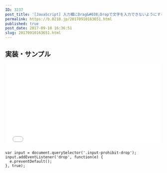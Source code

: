 ```yaml
---
ID: 3237
post_title: '[JavaScript] 入力欄にDrag&#038;Dropで文字を入力できないようにする方法'
permalink: https://b.0218.jp/20170910163651.html
published: true
post_date: 2017-09-10 16:36:51
slug: 20170910163651.html
---
```

<!--more-->

<h2>実装・サンプル</h2>

<iframe height='265' scrolling='no' title='Input that prohibited D&D' src='//codepen.io/hiro0218/embed/xmWjwr/?height=265&theme-id=light&default-tab=result' frameborder='no' allowtransparency='true' allowfullscreen='true' style='width: 100%;'>See the Pen <a href='https://codepen.io/hiro0218/pen/xmWjwr/'>Input that prohibited D&D</a> by hiro (<a href='https://codepen.io/hiro0218'>@hiro0218</a>) on <a href='https://codepen.io'>CodePen</a>.
</iframe>

<pre><code class="language-javascript">var input = document.querySelector('.input-prohibit-drop');
input.addEventListener('drop', function(e) {
  e.preventDefault();
}, true);
</code></pre>